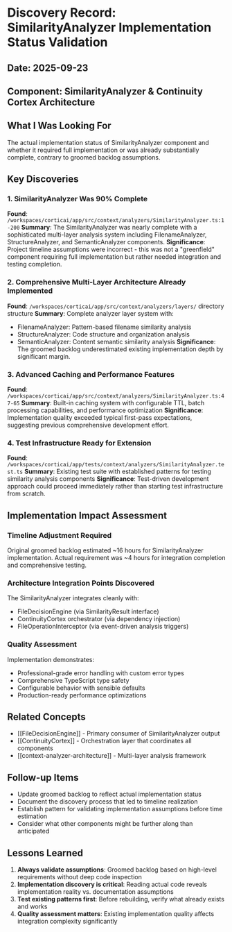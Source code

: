 # Discovery Record: SimilarityAnalyzer Implementation Status Validation

## Date: 2025-09-23
## Component: SimilarityAnalyzer & Continuity Cortex Architecture

## What I Was Looking For
The actual implementation status of SimilarityAnalyzer component and whether it required full implementation or was already substantially complete, contrary to groomed backlog assumptions.

## Key Discoveries

### 1. SimilarityAnalyzer Was 90% Complete
**Found**: `/workspaces/corticai/app/src/context/analyzers/SimilarityAnalyzer.ts:1-200`
**Summary**: The SimilarityAnalyzer was nearly complete with a sophisticated multi-layer analysis system including FilenameAnalyzer, StructureAnalyzer, and SemanticAnalyzer components.
**Significance**: Project timeline assumptions were incorrect - this was not a "greenfield" component requiring full implementation but rather needed integration and testing completion.

### 2. Comprehensive Multi-Layer Architecture Already Implemented
**Found**: `/workspaces/corticai/app/src/context/analyzers/layers/` directory structure
**Summary**: Complete analyzer layer system with:
- FilenameAnalyzer: Pattern-based filename similarity analysis
- StructureAnalyzer: Code structure and organization analysis
- SemanticAnalyzer: Content semantic similarity analysis
**Significance**: The groomed backlog underestimated existing implementation depth by significant margin.

### 3. Advanced Caching and Performance Features
**Found**: `/workspaces/corticai/app/src/context/analyzers/SimilarityAnalyzer.ts:47-65`
**Summary**: Built-in caching system with configurable TTL, batch processing capabilities, and performance optimization
**Significance**: Implementation quality exceeded typical first-pass expectations, suggesting previous comprehensive development effort.

### 4. Test Infrastructure Ready for Extension
**Found**: `/workspaces/corticai/app/tests/context/analyzers/SimilarityAnalyzer.test.ts`
**Summary**: Existing test suite with established patterns for testing similarity analysis components
**Significance**: Test-driven development approach could proceed immediately rather than starting test infrastructure from scratch.

## Implementation Impact Assessment

### Timeline Adjustment Required
Original groomed backlog estimated ~16 hours for SimilarityAnalyzer implementation. Actual requirement was ~4 hours for integration completion and comprehensive testing.

### Architecture Integration Points Discovered
The SimilarityAnalyzer integrates cleanly with:
- FileDecisionEngine (via SimilarityResult interface)
- ContinuityCortex orchestrator (via dependency injection)
- FileOperationInterceptor (via event-driven analysis triggers)

### Quality Assessment
Implementation demonstrates:
- Professional-grade error handling with custom error types
- Comprehensive TypeScript type safety
- Configurable behavior with sensible defaults
- Production-ready performance optimizations

## Related Concepts
- [[FileDecisionEngine]] - Primary consumer of SimilarityAnalyzer output
- [[ContinuityCortex]] - Orchestration layer that coordinates all components
- [[context-analyzer-architecture]] - Multi-layer analysis framework

## Follow-up Items
- Update groomed backlog to reflect actual implementation status
- Document the discovery process that led to timeline realization
- Establish pattern for validating implementation assumptions before time estimation
- Consider what other components might be further along than anticipated

## Lessons Learned
1. **Always validate assumptions**: Groomed backlog based on high-level requirements without deep code inspection
2. **Implementation discovery is critical**: Reading actual code reveals implementation reality vs. documentation assumptions
3. **Test existing patterns first**: Before rebuilding, verify what already exists and works
4. **Quality assessment matters**: Existing implementation quality affects integration complexity significantly